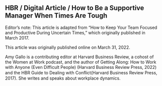 ## HBR / Digital Article / How to Be a Supportive Manager When Times Are Tough

Editor’s note: This article is adapted from “How to Keep Your Team Focused and Productive During Uncertain Times,” which originally published in March 2017.

This article was originally published online on March 31, 2022.

Amy Gallo is a contributing editor at Harvard Business Review, a cohost of the Women at Work podcast, and the author of Getting Along: How to Work with Anyone (Even Difficult People) (Harvard Business Review Press, 2022) and the HBR Guide to Dealing with Conﬂict(Harvard Business Review Press, 2017). She writes and speaks about workplace dynamics.